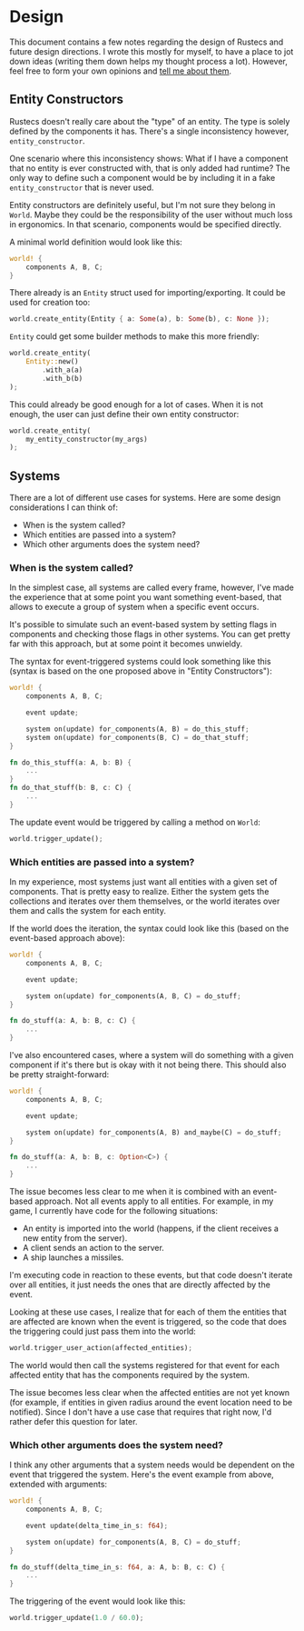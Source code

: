 # Design

This document contains a few notes regarding the design of Rustecs and future
design directions. I wrote this mostly for myself, to have a place to jot down
ideas (writing them down helps my thought process a lot). However, feel free to
form your own opinions and [tell me about them](mailto:mail@hannobraun.de).


## Entity Constructors

Rustecs doesn't really care about the "type" of an entity. The type is solely
defined by the components it has. There's a single inconsistency however,
`entity_constructor`.

One scenario where this inconsistency shows: What if I have a component that no
entity is ever constructed with, that is only added had runtime? The only way to
define such a component would be by including it in a fake `entity_constructor`
that is never used.

Entity constructors are definitely useful, but I'm not sure they belong in
`World`. Maybe they could be the responsibility of the user without much loss in
ergonomics. In that scenario, components would be specified directly.

A minimal world definition would look like this:
``` Rust
world! {
	components A, B, C;
}
```

There already is an `Entity` struct used for importing/exporting. It could be
used for creation too:

``` Rust
world.create_entity(Entity { a: Some(a), b: Some(b), c: None });
```

`Entity` could get some builder methods to make this more friendly:

``` Rust
world.create_entity(
	Entity::new()
		.with_a(a)
		.with_b(b)
);
```

This could already be good enough for a lot of cases. When it is not enough, the
user can just define their own entity constructor:

``` Rust
world.create_entity(
	my_entity_constructor(my_args)
);
```


## Systems

There are a lot of different use cases for systems. Here are some design
considerations I can think of:
- When is the system called?
- Which entities are passed into a system?
- Which other arguments does the system need?


### When is the system called?

In the simplest case, all systems are called every frame, however, I've made the
experience that at some point you want something event-based, that allows to
execute a group of system when a specific event occurs.

It's possible to simulate such an event-based system by setting flags in
components and checking those flags in other systems. You can get pretty far
with this approach, but at some point it becomes unwieldy.

The syntax for event-triggered systems could look something like this (syntax
is based on the one proposed above in "Entity Constructors"):

``` Rust
world! {
	components A, B, C;

	event update;

	system on(update) for_components(A, B) = do_this_stuff;
	system on(update) for_components(B, C) = do_that_stuff;
}

fn do_this_stuff(a: A, b: B) {
	...
}
fn do_that_stuff(b: B, c: C) {
	...
}
```

The update event would be triggered by calling a method on `World`:

``` Rust
world.trigger_update();
```


### Which entities are passed into a system?

In my experience, most systems just want all entities with a given set of
components. That is pretty easy to realize. Either the system gets the
collections and iterates over them themselves, or the world iterates over them
and calls the system for each entity.

If the world does the iteration, the syntax could look like this (based on the
event-based approach above):

``` Rust
world! {
	components A, B, C;

	event update;

	system on(update) for_components(A, B, C) = do_stuff;
}

fn do_stuff(a: A, b: B, c: C) {
	...
}
```

I've also encountered cases, where a system will do something with a given
component if it's there but is okay with it not being there. This should also be
pretty straight-forward:

``` Rust
world! {
	components A, B, C;

	event update;

	system on(update) for_components(A, B) and_maybe(C) = do_stuff;
}

fn do_stuff(a: A, b: B, c: Option<C>) {
	...
}
```

The issue becomes less clear to me when it is combined with an event-based
approach. Not all events apply to all entities. For example, in my game, I
currently have code for the following situations:
- An entity is imported into the world (happens, if the client receives a new
  entity from the server).
- A client sends an action to the server.
- A ship launches a missiles.

I'm executing code in reaction to these events, but that code doesn't iterate
over all entities, it just needs the ones that are directly affected by the
event.

Looking at these use cases, I realize that for each of them the entities that
are affected are known when the event is triggered, so the code that does the
triggering could just pass them into the world:

``` Rust
world.trigger_user_action(affected_entities);
```

The world would then call the systems registered for that event for each
affected entity that has the components required by the system.

The issue becomes less clear when the affected entities are not yet known (for
example, if entities in given radius around the event location need to be
notified). Since I don't have a use case that requires that right now, I'd
rather defer this question for later.


### Which other arguments does the system need?

I think any other arguments that a system needs would be dependent on the event
that triggered the system. Here's the event example from above, extended with
arguments:

``` Rust
world! {
	components A, B, C;

	event update(delta_time_in_s: f64);

	system on(update) for_components(A, B, C) = do_stuff;
}

fn do_stuff(delta_time_in_s: f64, a: A, b: B, c: C) {
	...
}
```

The triggering of the event would look like this:

``` Rust
world.trigger_update(1.0 / 60.0);
```
